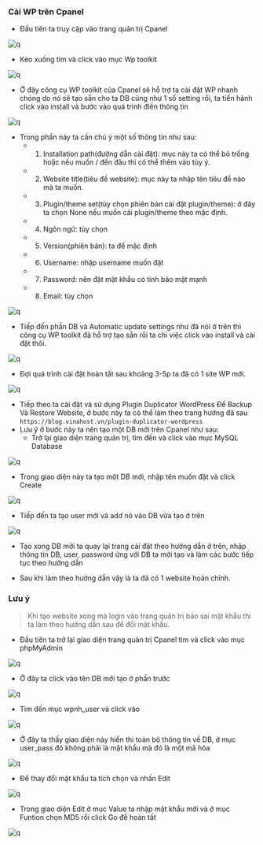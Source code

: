 ### Cài WP trên Cpanel
- Đầu tiên ta truy cập vào trang quản trị Cpanel

![q](https://f5-zpcloud.zdn.vn/6276924542981904293/6e3a99338bd2468c1fc3.jpg)

- Kéo xuống tìm và click vào mục Wp toolkit

![q](https://f6-zpcloud.zdn.vn/8824655528289882006/878025d43735fa6ba324.jpg)

- Ở đây công cụ WP toolkit của Cpanel sẽ hỗ trợ ta cài đặt WP nhanh chóng do nó sẽ tạo sẵn cho ta DB cũng như 1 số setting rồi, ta tiến hành click vào install và bước vào quá trình điền thông tin

![q](https://f5-zpcloud.zdn.vn/8168553395886956018/459e37c92528e876b139.jpg)

- Trong phần này ta cần chú ý một số thông tin như sau:
    + 1. Installation path(đường dẫn cài đặt): mục này ta có thể bỏ trống hoặc nếu muốn / đến đâu thì có thể thêm vào tùy ý.
    + 2. Website title(tiêu đề website): mục này ta nhập tên tiêu đề nào mà ta muốn.
    + 3. Plugin/theme set(tùy chọn phiên bản cài đặt plugin/theme): ở đây ta chọn None nếu muốn cài plugin/theme theo mặc định.
    + 4. Ngôn ngữ: tùy chọn
    + 5. Version(phiên bản): ta để mặc định
    + 6. Username: nhập username muốn đặt
    + 7. Password: nên đặt mật khẩu có tính bảo mật mạnh
    + 8. Email: tùy chọn

![q](https://f5-zpcloud.zdn.vn/4782570254607472933/8e7c92c39522587c0133.jpg)

- Tiếp đến phần DB và Automatic update settings như đã nói ở trên thì công cụ WP toolkit đã hỗ trợ tạo sẵn rồi ta chỉ việc click vào install và cài đặt thôi.

![q](https://f6-zpcloud.zdn.vn/5981921766316598854/e508e15ff3be3ee067af.jpg)

- Đợi quá trình cài đặt hoàn tất sau khoảng 3-5p ta đã có 1 site WP mới.

![q](https://f6-zpcloud.zdn.vn/7162011369464214129/147842421aa3d7fd8eb2.jpg)

- Tiếp theo ta cài đặt và sử dụng Plugin Duplicator WordPress Để Backup Và Restore Website, ở bước này ta có thể làm theo trang hướng đã sau `https://blog.vinahost.vn/plugin-duplicator-wordpress`
- Lưu ý ở bước này ta nên tạo một DB mới trên Cpanel như sau:
    + Trở lại giao diện trang quản trị, tìm đến và click vào mục MySQL Database

![q](https://f6-zpcloud.zdn.vn/5062179987779937713/d790317a489b85c5dc8a.jpg)

+ Trong giao diện này ta tạo một DB mới, nhập tên muốn đặt và click Create

![q](https://f4-zpcloud.zdn.vn/1458540368250371637/5f34fede873f4a61132e.jpg)

+ Tiếp đến ta tạo user mới và add nó vào DB vừa tạo ở trên

![q](https://f6-zpcloud.zdn.vn/8046518068224041942/91a0ea4d93ac5ef207bd.jpg)

+ Tạo xong DB mới ta quay lại trang cài đặt theo hướng dẫn ở trên, nhập thông tin DB, user, password ứng với DB ta mới tạo và làm các bước tiếp tục theo hướng dẫn
- Sau khi làm theo hướng dẫn vậy là ta đã có 1 website hoàn chỉnh.
### Lưu ý
> Khi tạo website xong mà login vào trang quản trị báo sai mật khẩu thì ta làm theo hướng dẫn sau để đổi mật khẩu.
- Đầu tiên ta trở lại giao diện trang quản trị Cpanel tìm và click vào mục phpMyAdmin

![q](https://f6-zpcloud.zdn.vn/7491407991759176691/b38f2597b97674282d67.jpg)

- Ở đây ta click vào tên DB mới tạo ở phần trước

![q](https://f4-zpcloud.zdn.vn/345822531451860323/f9c242dade3b13654a2a.jpg)

- Tìm đến mục wpnh_user và click vào

![q](https://f6-zpcloud.zdn.vn/7939995364647410830/8b9b3580a961643f3d70.jpg)

- Ở đây ta thấy giao diện này hiển thi toàn bộ thông tin về DB, ở mục user_pass đó không phải là mật khẩu mà đó là một mã hóa 

![q](https://f5-zpcloud.zdn.vn/2305652460121969257/687a2860b48179df2090.jpg)

- Để thay đổi mật khẩu ta tích chọn và nhấn Edit

![q](https://f6-zpcloud.zdn.vn/4741381777728232802/6bb91da481454c1b1554.jpg)

- Trong giao diện Edit ở mục Value ta nhập mật khẩu mới và ở mục Funtion chọn MD5 rồi click Go để hoàn tất

![q](https://f6-zpcloud.zdn.vn/1870593319291391844/acb822a5be44731a2a55.jpg)

